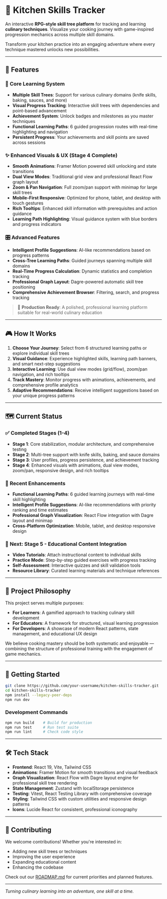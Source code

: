 # 🧭 Kitchen Skills Tracker

An interactive **RPG-style skill tree platform** for tracking and learning **culinary techniques**. Visualize your cooking journey with game-inspired progression mechanics across multiple skill domains.

Transform your kitchen practice into an engaging adventure where every technique mastered unlocks new possibilities.

---

## 🌟 Features

### 🎯 **Core Learning System**
- **Multiple Skill Trees**: Support for various culinary domains (knife skills, baking, sauces, and more)
- **Visual Progress Tracking**: Interactive skill trees with dependencies and point-based advancement
- **Achievement System**: Unlock badges and milestones as you master techniques
- **Functional Learning Paths**: 6 guided progression routes with real-time highlighting and navigation
- **Persistent Progress**: Your achievements and skill points are saved across sessions

### ✨ **Enhanced Visuals & UX (Stage 4 Complete)**
- **Smooth Animations**: Framer Motion powered skill unlocking and state transitions
- **Dual View Modes**: Traditional grid view and professional React Flow graph layout
- **Zoom & Pan Navigation**: Full zoom/pan support with minimap for large skill trees
- **Mobile-First Responsive**: Optimized for phone, tablet, and desktop with touch gestures
- **Rich Tooltips**: Enhanced skill information with prerequisites and action guidance
- **Learning Path Highlighting**: Visual guidance system with blue borders and progress indicators

### 🎛️ **Advanced Features**
- **Intelligent Profile Suggestions**: AI-like recommendations based on progress patterns
- **Cross-Tree Learning Paths**: Guided journeys spanning multiple skill domains
- **Real-Time Progress Calculation**: Dynamic statistics and completion tracking
- **Professional Graph Layout**: Dagre-powered automatic skill tree positioning
- **Comprehensive Achievement Browser**: Filtering, search, and progress tracking

> 🎯 **Production Ready**: A polished, professional learning platform suitable for real-world culinary education

---

## 🎮 How It Works

1. **Choose Your Journey**: Select from 6 structured learning paths or explore individual skill trees
2. **Visual Guidance**: Experience highlighted skills, learning path banners, and smart next-step suggestions
3. **Interactive Learning**: Use dual view modes (grid/flow), zoom/pan navigation, and rich tooltips
4. **Track Mastery**: Monitor progress with animations, achievements, and comprehensive profile analytics
5. **Adaptive Recommendations**: Receive intelligent suggestions based on your unique progress patterns

---

## 🗺️ Current Status

### ✅ **Completed Stages (1-4)**
- **Stage 1**: Core stabilization, modular architecture, and comprehensive testing
- **Stage 2**: Multi-tree support with knife skills, baking, and sauce domains
- **Stage 3**: User profiles, progress persistence, and achievement tracking  
- **Stage 4**: Enhanced visuals with animations, dual view modes, zoom/pan, responsive design, and rich tooltips

### 🚀 **Recent Enhancements**
- **Functional Learning Paths**: 6 guided learning journeys with real-time skill highlighting
- **Intelligent Profile Suggestions**: AI-like recommendations with priority ranking and time estimates
- **Professional Graph Visualization**: React Flow integration with Dagre layout and minimap
- **Cross-Platform Optimization**: Mobile, tablet, and desktop responsive design

### 🎯 **Next: Stage 5 - Educational Content Integration**
- **Video Tutorials**: Attach instructional content to individual skills
- **Practice Mode**: Step-by-step guided exercises with progress tracking
- **Self-Assessment**: Interactive quizzes and skill validation tools
- **Resource Library**: Curated learning materials and technique references

---

## 🧪 Project Philosophy

This project serves multiple purposes:

- **For Learners**: A gamified approach to tracking culinary skill development
- **For Educators**: A framework for structured, visual learning progression
- **For Developers**: A showcase of modern React patterns, state management, and educational UX design

We believe cooking mastery should be both systematic and enjoyable — combining the structure of professional training with the engagement of game mechanics.

---

## 🚀 Getting Started

```bash
git clone https://github.com/your-username/kitchen-skills-tracker.git
cd kitchen-skills-tracker
npm install --legacy-peer-deps
npm run dev
```

### Development Commands
```bash
npm run build    # Build for production
npm run test     # Run test suite
npm run lint     # Check code style
```

---

## 🛠️ Tech Stack

- **Frontend**: React 19, Vite, Tailwind CSS
- **Animations**: Framer Motion for smooth transitions and visual feedback
- **Graph Visualization**: React Flow with Dagre layout engine for professional skill tree rendering
- **State Management**: Zustand with localStorage persistence
- **Testing**: Vitest, React Testing Library with comprehensive coverage
- **Styling**: Tailwind CSS with custom utilities and responsive design patterns
- **Icons**: Lucide React for consistent, professional iconography

---

## 🤝 Contributing

We welcome contributions! Whether you're interested in:
- Adding new skill trees or techniques
- Improving the user experience
- Expanding educational content
- Enhancing the codebase

Check out our [ROADMAP.md](./ROADMAP.md) for current priorities and planned features.

---

*Turning culinary learning into an adventure, one skill at a time.*

